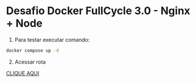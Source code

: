 # Desafio Docker FullCycle 3.0 - Nginx + Node

1. Para testar executar comando: 
 ```bash
 docker compose up -d
 ```

2. Acessar rota

 [CLIQUE AQUI](http://localhost:8080/)
 

